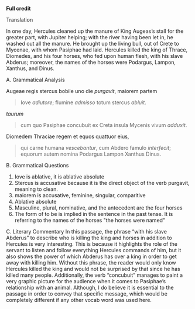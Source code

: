 **Full credit**

Translation

In one day, Hercules cleaned up the manure of King Augeas’s stall for the greater part, with Jupiter helping; with the river having been let in, he washed out all the manure.
He brought up the living bull, out of Crete to Mycenae, with whom Pasiphae had laid.
Hercules killed the king of Thrace, Diomedes, and his four horses, who fed upon human flesh, with his slave Abderus; moreover, the names of the horses were Podargus, Lampon, Xanthus, and Dinus. 

A. Grammatical Analysis

Augeae regis stercus bobile uno die *purgavit*,
maiorem partem 
>Iove *adiutore*; 
>flumine *admisso* 
totum stercus *abluit*. 

*taurum* 
>cum quo Pasiphae concubuit 
ex Creta insula Mycenis vivum *adduxit*.

Diomedem Thraciae regem et equos quattuor eius, 
>qui carne humana *vescebantur*, 
cum Abdero famulo *interfecit*; 
equorum autem nomina Podargus Lampon Xanthus Dinus.

B. Grammatical Questions
1. Iove is ablative, it is ablative absolute
2. Stercus is accusative because it is the direct object of the verb purgavit, meaning to clean.
3. maiorem is accusative, feminine, singular, comparitive
4. Ablative absolute
5. Masculine, plural, nominative, and the antecedent are the four horses
6. The form of to be is implied in the sentence in the past tense. It is referring to the names of the horses "the horses were named"

C. Literary Commentary 
In this passage, the phrase “with his slave Abderus” to describe who 
is killing the king and horses in addition to Hercules is very interesting. 
This is because it highlights the role of the servant to listen and follow everything 
Hercules commands of him, but it also shows the power of which 
Abderus has over a king in order to get away with killing him. 
Without this phrase, the reader would only know Hercules killed the 
king and would not be surprised by that since he has killed many people. 
Additionally, the verb “concubuit” manages to paint a very graphic picture 
for the audience when it comes to Pasiphae’s relationship with an animal. 
Although, I do believe it is essential to the passage in order to convey that specific message, 
which would be completely different if any other vocab word was used here.
